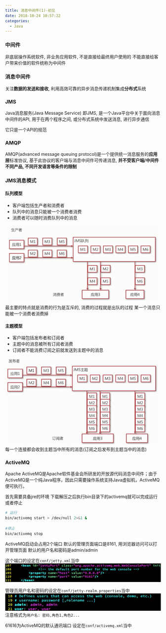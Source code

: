 ```yaml
---
title: 消息中间件(1)-初见
date: 2018-10-24 10:57:22
categories: 
  - Java
---
```


### 中间件
非底层操作系统软件, 非业务应用软件, 不是直接给最终用户使用的
不能直接给客户带来价值的软件统称为中间件

<!-- more -->
### 消息中间件
关注**数据的发送和接收**, 利用高效可靠的异步消息传递机制集成**分布式**系统

### JMS
Java消息服务(Java Message Service) 即JMS, 是一个Java平台中关于面向消息中间件的API, 用于在两个程序之间, 或分布式系统中发送消息, 进行异步通信

它只是一个API的规范

### AMQP
AMQP(advanced message queuing protocol)是一个提供统一消息服务的**应用层**标准协议, 基于此协议的客户端与消息中间件可传递消息, **并不受客户端/中间件不同产品, 不同开发语言等条件的限制**

### JMS消息模式

#### 队列模型
+ 客户端包括生产者和消费者
+ 队列中的消息只能被一个消费者消费
+ 消费者可以随时消费队列中的消息

![队列模型](/images/Java/消息队列/队列模型.png)
最主要的特点就是消费的行为是互斥的, 消费的过程就是出队的过程
某一个消息只能被一个消费者消费掉

#### 主题模型
+ 客户端包括发布者和订阅者
+ 主题中的消息被所有订阅者消费
+ 订阅者不能消费订阅之前就发送到主题中的消息

![主题模型](/images/Java/消息队列/主题模型.png)
每一个连接都会收到主题当中所有的消息(订阅之后发布到主题当中的消息)


### ActiveMQ
Apache ActiveMQ是Apache软件基金会所研发的开放源代码消息中间件；由于ActiveMQ是一个纯Java程序，因此只需要操作系统支持Java虚拟机，ActiveMQ便可执行。

首先需要具备jre的环境
下载解压之后执行bin目录下的activemq就可以完成运行或者停止
```bash
# 运行
bin/activemq start > /dev/null 2>&1 &

#停止
bin/activemq stop
```
ActiveMQ启动会占用2个端口
默认的管理页面端口是8161, 用浏览器访问可以打开管理页面
默认的用户名和密码是admin/admin

这个端口的设定在`conf/jetty.xml`当中
![管理后台端口](/images/Java/消息队列/jetty_port.png)

管理员用户名和密码的设定在`conf/jetty-realm.properties`当中
![管理员设定](/images/Java/消息队列/jetty_realm.png)
注意格式为`用户名: 密码,角色1,角色2...`


61616为ActiveMQ的默认通讯端口
设定在`conf/activemq.xml`当中
